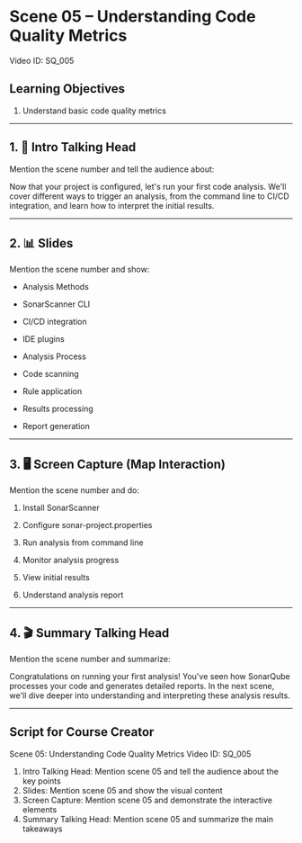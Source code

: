 # Scene 05 – Understanding Code Quality Metrics
Video ID: SQ_005

## Learning Objectives
1. Understand basic code quality metrics

---

## 1. 🎥 Intro Talking Head
Mention the scene number and tell the audience about:

Now that your project is configured, let's run your first code analysis. We'll cover different ways to trigger an analysis, from the command line to CI/CD integration, and learn how to interpret the initial results.

---

## 2. 📊 Slides
Mention the scene number and show:

- Analysis Methods

- SonarScanner CLI

- CI/CD integration

- IDE plugins

- Analysis Process

- Code scanning

- Rule application

- Results processing

- Report generation

---

## 3. 🖥️ Screen Capture (Map Interaction)
Mention the scene number and do:

1. Install SonarScanner

2. Configure sonar-project.properties

3. Run analysis from command line

4. Monitor analysis progress

5. View initial results

6. Understand analysis report

---

## 4. 🎬 Summary Talking Head
Mention the scene number and summarize:

Congratulations on running your first analysis! You've seen how SonarQube processes your code and generates detailed reports. In the next scene, we'll dive deeper into understanding and interpreting these analysis results.

---

## Script for Course Creator
Scene 05: Understanding Code Quality Metrics
Video ID: SQ_005

1. Intro Talking Head: Mention scene 05 and tell the audience about the key points
2. Slides: Mention scene 05 and show the visual content
3. Screen Capture: Mention scene 05 and demonstrate the interactive elements
4. Summary Talking Head: Mention scene 05 and summarize the main takeaways
